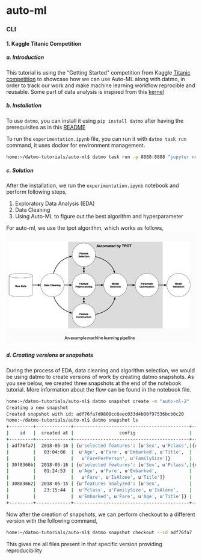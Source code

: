 # auto-ml 

### CLI

#### 1. Kaggle Titanic Competition 

##### a. Introduction

This tutorial is using the "Getting Started" competition from Kaggle [Titanic competition](https://www.kaggle.com/c/titanic) to showcase how we can use Auto-ML along with datmo, in order to track our work and make machine learning workflow reprocible and reusable. Some part of data analysis is inspired from this [kernel](https://www.kaggle.com/sinakhorami/titanic-best-working-classifier)

##### b. Installation
To use `datmo`, you can install it using `pip install datmo` after having the prerequisites as in this [README](https://github.com/datmo/datmo)

To run the `experimentation.ipynb` file, you can run it with `datmo task run` command, it uses docker for environment management.

```bash
home:~/datmo-tutorials/auto-ml$ datmo task run -p 8888:8888 "jupyter notebook"
```

##### c. Solution

After the installation, we run the `experimentation.ipynb` notebook and perform following steps,

1. Exploratory Data Analysis (EDA)
2. Data Cleaning
3. Using Auto-ML to figure out the best algorithm and hyperparameter

For auto-ml, we use the tpot algorithm, which works as follows,
![](./images/usage_auto-ml.png)

##### d. Creating versions or snapshots

During the process of EDA, data cleaning and algorithm selection, we would be using datmo to create versions of work by creating datmo snapshots. As you see below, we created three snapshots at the end of the notebook tutorial. More information about the flow can be found in the notebook file.

```bash
home:~/datmo-tutorials/auto-ml$ datmo snapshot create -m "auto-ml-2"
Creating a new snapshot
Created snapshot with id: adf76fa7d0800cc6eec033d4b00f97536bcb0c20
home:~/datmo-tutorials/auto-ml$ datmo snapshot ls
+---------+-------------+-------------------------------------------+-----------------+---------------+-------+
|    id   |  created at |                 config                    |   stats         |      message  | label |
+---------+-------------+-------------------------------------------+-----------------+---------------+-------+
| adf76fa7|  2018-05-16 | {u'selected features': [u'Sex', u'Pclass',|{u'accuracy':    |   auto-ml-2   |  None |
|         |   03:04:06  |  u'Age', u'Fare', u'Embarked', u'Title',  |   0.8295964}    |               |       |
|         |             |   u'FarePerPerson', u'FamilySize']}       |                 |               |       |
| 30f8366b|  2018-05-16 | {u'selected features': [u'Sex', u'Pclass',|{u'accuracy':    |   auto-ml-1   |  None |
|         |   01:24:53  |  u'Age', u'Fare', u'Embarked',            |   0.8206278}    |               |       |
|         |             |   u'Fare', u'IsAlone', u'Title']}         |                 |               |       |
| 30803662|  2018-05-15 | {u'features analyzed': [u'Sex',           |    {}           |     EDA       |  None |
|         |   23:15:44  |  u'Pclass', u'FamilySize', u'IsAlone',    |                 |               |       |
|         |             |  u'Embarked', u'Fare', u'Age', u'Title']} |                 |               |       |
+---------+-------------+-------------------------------------------+-----------------+---------------+-------+
```
Now after the creation of snapshots, we can perform checkout to a different version with the following command,
```bash
home:~/datmo-tutorials/auto-ml$ datmo snapshot checkout --id adf76fa7
```
This gives me all files present in that specific version providing reproducibility
